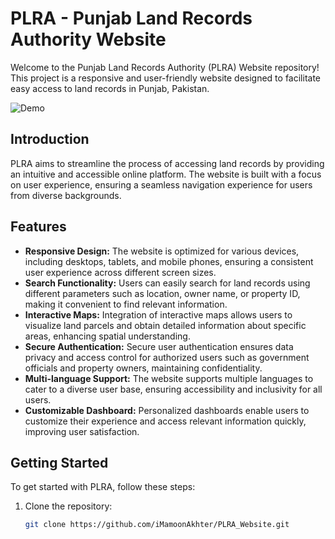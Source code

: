 # PLRA - Punjab Land Records Authority Website

Welcome to the Punjab Land Records Authority (PLRA) Website repository! This project is a responsive and user-friendly website designed to facilitate easy access to land records in Punjab, Pakistan.

![Demo](demo.png)

## Introduction

PLRA aims to streamline the process of accessing land records by providing an intuitive and accessible online platform. The website is built with a focus on user experience, ensuring a seamless navigation experience for users from diverse backgrounds.

## Features

- **Responsive Design:** The website is optimized for various devices, including desktops, tablets, and mobile phones, ensuring a consistent user experience across different screen sizes.
- **Search Functionality:** Users can easily search for land records using different parameters such as location, owner name, or property ID, making it convenient to find relevant information.
- **Interactive Maps:** Integration of interactive maps allows users to visualize land parcels and obtain detailed information about specific areas, enhancing spatial understanding.
- **Secure Authentication:** Secure user authentication ensures data privacy and access control for authorized users such as government officials and property owners, maintaining confidentiality.
- **Multi-language Support:** The website supports multiple languages to cater to a diverse user base, ensuring accessibility and inclusivity for all users.
- **Customizable Dashboard:** Personalized dashboards enable users to customize their experience and access relevant information quickly, improving user satisfaction.

## Getting Started

To get started with PLRA, follow these steps:

1. Clone the repository:

   ```bash
   git clone https://github.com/iMamoonAkhter/PLRA_Website.git

